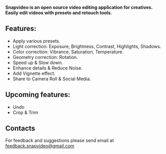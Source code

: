 **Snapvideo is an open source video editing application for creatives. Easily edit videos with presets and retouch tools.**

## Features:
- Apply various presets.
- Light correction: Exposure, Brightness, Contrast, Highlights, Shadows.
- Color correction: Vibrance, Saturation, Temperature.
- Geometry correction: Rotation.
- Speed up & Slow down.
- Enhance details & Reduce Noise.
- Add Vignette effect.
- Share to Camera Roll & Social Media.

## Upcoming features:

- Undo
- Crop & Trim

## Contacts
For feedback and suggestions please send email at [feedback.snapvideo@gmail.com](feedback.snapvideo@gmail.com)
